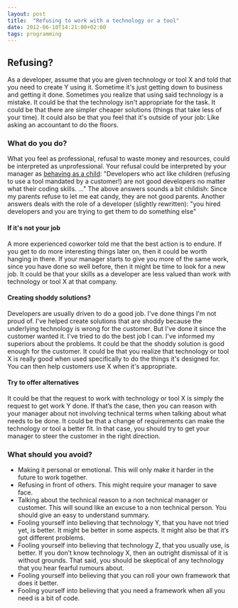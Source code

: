 ```yaml
---
layout: post
title:  "Refusing to work with a technology or a tool"
date: 2012-06-10T14:21:00+02:00
tags: programming
---
```


## Refusing?

As a developer, assume that you are given technology or tool X and told that you need to create Y using it. Sometime it's just getting down to business and getting it done. Sometimes you realize that using said technology is a mistake. It could be that the technology isn't appropriate for the task. It could be that there are simpler cheaper solutions (things that take less of your time). It could also be that you feel that it's outside of your job: Like asking an accountant to do the floors.

### What do you do?

What you feel as professional, refusal to waste money and resources, could be interpreted as unprofessional. Your refusal could be interpreted by your manager as [behaving as a child](http://programmers.stackexchange.com/questions/84332/how-to-deal-with-the-developers-refusing-to-use-certain-technologies-or-tools):
"Developers who act like children (refusing to use a tool mandated by a customer!) are not good developers no matter what their coding skills. ..."
The above answers sounds a bit childish: Since my parents refuse to let me eat candy, they are not good parents.
Another answers deals with the role of a developer (slightly rewritten):
"you hired developers and you are trying to get them to do something else"

#### If it's not your job

A more experienced coworker told me that the best action is to endure. If you get to do more interesting things later on, then it could be worth hanging in there. If your manager starts to give you more of the same work, since you have done so well before, then it might be time to look for a new job. It could be that your skills as a developer are less valued than work with technology or tool X at that company.

#### Creating shoddy solutions?

Developers are usually driven to do a good job. I've done things I'm not proud of. I've helped create solutions that are shoddy because the underlying technology is wrong for the customer. But I've done it since the customer wanted it. I've tried to do the best job I can. I've informed my superiors about the problems. It could be that the shoddy solution is good enough for the customer. It could be that you realize that technology or tool X is really good when used specifically to do the things it's designed for. You can then help customers use X when it's appropriate.

#### Try to offer alternatives

It could be that the request to work with technology or tool X is simply the request to get work Y done. If that’s the case, then you can reason with your manager about not involving technical terms when talking about what needs to be done.
It could be that a change of requirements can make the technology or tool a better fit. In that case, you should try to get your manager to steer the customer in the right direction.

### What should you avoid?

* Making it personal or emotional. This will only make it harder in the future to work together.
* Refusing in front of others. This might require your manager to save face.
* Talking about the technical reason to a non technical manager or customer. This will sound like an excuse to a non technical person. You should give an easy to understand summary.
* Fooling yourself into believing that technology Y, that you have not tried yet, is better. It might be better in some aspects. It might also be that it’s got different problems.
* Fooling yourself into believing that technology Z, that you usually use, is better. If you don’t know technology X, then an outright dismissal of it is without grounds. That said, you should be skeptical of any technology that you hear fearful rumours about.
* Fooling yourself into believing that you can roll your own framework that does it better.
* Fooling yourself into believing that you need a framework when all you need is a bit of code.
